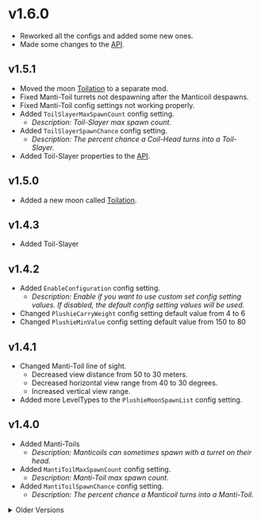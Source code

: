 # v1.6.0
* Reworked all the configs and added some new ones.
* Made some changes to the [API](https://github.com/ZehsTeam/Lethal-Company-ToilHead/blob/master/ToilHead/Api.cs).

## v1.5.1
* Moved the moon [Toilation](https://thunderstore.io/c/lethal-company/p/Zehs/Toilation/) to a separate mod.
* Fixed Manti-Toil turrets not despawning after the Manticoil despawns.
* Fixed Manti-Toil config settings not working properly.
* Added `ToilSlayerMaxSpawnCount` config setting.
    * *Description: Toil-Slayer max spawn count.*
* Added `ToilSlayerSpawnChance` config setting.
    * *Description: The percent chance a Coil-Head turns into a Toil-Slayer.*
* Added Toil-Slayer properties to the [API](https://github.com/ZehsTeam/Lethal-Company-ToilHead/blob/master/ToilHead/Api.cs).

## v1.5.0
* Added a new moon called [Toilation](https://thunderstore.io/c/lethal-company/p/Zehs/Toilation/).

## v1.4.3
* Added Toil-Slayer

## v1.4.2
* Added `EnableConfiguration` config setting.
    * *Description: Enable if you want to use custom set config setting values. If disabled, the default config setting values will be used.*
* Changed `PlushieCarryWeight` config setting default value from 4 to 6
* Changed `PlushieMinValue` config setting default value from 150 to 80

## v1.4.1
* Changed Manti-Toil line of sight.
    * Decreased view distance from 50 to 30 meters.
    * Decreased horizontal view range from 40 to 30 degrees.
    * Increased vertical view range.
* Added more LevelTypes to the `PlushieMoonSpawnList` config setting.

## v1.4.0
* Added Manti-Toils
    * *Description: Manticoils can sometimes spawn with a turret on their head.*
* Added `MantiToilMaxSpawnCount` config setting.
    * *Description: Manti-Toil max spawn count.*
* Added `MantiToilSpawnChance` config setting.
    * *Description: The percent chance a Manticoil turns into a Manti-Toil.*

<details>
  <summary>Older Versions</summary>

## v1.3.7
* Added `PlushieSpawnAllMoons` config setting.
    * *Description: If true, the Toil-Head plushie will spawn on all moons. If false, the Toil-Head plushie will only spawn on moons set in the moons list.*
* Added `PlushieMoonSpawnList` config setting.
    * *Description: The list of moons the Toil-Head plushie will spawn on. (Experimentation, Assurance, Vow, Offense, March, Adamance, Rend, Dine, Titan, Artifice, Embrion) Only works if PlushieSpawnAllMoons is false.*
* Added `PlushieCarryWeight` config setting.
    * *Description: Toil-Head plushie carry weight in pounds.*
* Added `PlushieMinValue` config setting.
    * *Description: Toil-Head plushie min scrap value.*
* Added `PlushieMaxValue` config setting.
    * *Description: Toil-Head plushie max scrap value.*

## v1.3.6
* Added `PlushieSpawnWeight` config setting.
    * *Description: Toil-Head plushie spawn chance weight. (Higher = more common)*
* Updated [Asteroid13](https://thunderstore.io/c/lethal-company/p/Magic_Wesley/Asteroid13/) secrets.

## v1.3.5
* Updated `CustomSpawnSettings` config setting default value and formatting.

## v1.3.4
* Added [Asteroid13](https://thunderstore.io/c/lethal-company/p/Magic_Wesley/Asteroid13/) secrets back in.
* Added a Toil-Head monster plushie when you have the [Monster Plushies](https://thunderstore.io/c/lethal-company/p/Scintesto/Monster_Plushies/) mod installed.

## v1.3.3
* Added `RealToilHeadPlayerRagdolls` config setting.
    * *Description: If enabled, will spawn a real turret on the Toil-Head player ragdoll.*
* Added `CustomSpawnSettings` config setting.
    * *Description: Toil-Head spawn settings for modded moons. You can now specify any modded moon's Toil-Head MaxSpawnCount and SpawnChance.*
* Added `ExperimentationSpawnSettings` config setting.
    * *Description: Toil-Head spawn settings for 41-Experimentation*
* Added `AssuranceSpawnSettings` config setting.
    * *Description: Toil-Head spawn settings for 220-Assurance*
* Decreased `TurretCodeAccessCooldownDuration` from 10 to 7
* Increased `AdamanceSpawnSettings` `SpawnChance` from 25 to 30
* Increased `TitanSpawnSettings` `MaxSpawnCount` from 1 to 2
* Increased `ArtificeSpawnSettings` `MaxSpawnCount` from 1 to 2
* Added XML file for [API](https://github.com/ZehsTeam/Lethal-Company-ToilHead/blob/master/ToilHead/Api.cs) documentation.

## v1.3.2
* Added `forceMaxSpawnCount` int property to the [API](https://github.com/ZehsTeam/Lethal-Company-ToilHead/blob/master/ToilHead/Api.cs).
    * *Description: If set to any value above -1, will temporarily override the Toil-Head max spawn count for the day. This will get reset automatically when the day ends.*
* Changed `forceToilHeadSpawns` bool property in the [API](https://github.com/ZehsTeam/Lethal-Company-ToilHead/blob/master/ToilHead/Api.cs) to `forceSpawns`.

## v1.3.1
* Added `SpawnToilHeadPlayerRagdolls` config setting.
    * *Description: If enabled, will spawn a Toil-Head player ragdoll when a player dies to a Toil-Head in any way.*
* Increased `DineSpawnSettings` `SpawnChance` from 30 to 45.
* Added `forceToilHeadSpawns` boolean property to the [API](https://github.com/ZehsTeam/Lethal-Company-ToilHead/blob/master/ToilHead/Api.cs).
    * *Description: If enabled, will force any spawned Coil-Heads to become Toil-Heads. This will get reset automatically when the day ends.*

## v1.3.0
* Replaced all Toil-Head config settings with new per moon config settings.
* Updated all turret config settings keys.
* Added `ExtendedLogging` config setting.
* Improved random percent calculations.

## v1.2.3
* Changed `spawnChance` config setting default value to 40
* Added `useAdditionalSpawnChance` config setting.
    * *Description: The dynamic additional spawn chance for the Toil-Head based on certain circumstances.*

## v1.2.2
* Added [API](https://github.com/ZehsTeam/Lethal-Company-ToilHead/blob/master/ToilHead/Api.cs).

## v1.2.1
* Improved line of sight logic.
* Renamed `turretRotationWhenSearching` config setting to `turretDetectionRotation`.
* Added `turretLostLOSDuration` config setting.
   * *Description: The duration until the turret loses the target player when not in line of sight.*
* Added `turretChargingDuration` config setting.
   * *Description: The duration of the turret charging state.*
* Added `turretFiringRotationSpeed` config setting.
   * *Description: The rotation speed of the turret when in firing state.*
* Added `turretBerserkDuration` config setting.
   * *Description: The duration of the turret berserk state.*
* Added `turretBerserkRotationSpeed` config setting.
   * *Description: The rotation speed of the turret when in berserk state.*
* Balanced config settings to be more fair.
* Other changes.

## v1.2.0
* Removed `hideTurretBody` config setting.
* Removed `spawnTurretFacingForwardWeight` config setting.
* Removed `spawnTurretFacingBackwardWeight` config setting.
* Added `turretRotationWhenSearching` config setting.
   * *Description: If enabled, the turret will rotate when searching for players.*
* Added `turretDetectionRotationSpeed` config setting.
   * *Description: The rotation speed of the turret when searching for players.*
* Added `turretChargingRotationSpeed` config setting.
   * *Description: The rotation speed of the turret when charging at the target player.*
* Added `turretRotationRange` config setting.
   * *Description: The rotation range of the turret in degrees.*
* Added `turretCodeAccessCooldownDuration` config setting.
   * *Description: The duration of the turret being disabled from the terminal in seconds.*
* Fixed the radar map graphics for the turret.
* Fixed the turret code radar map graphic to follow the Toil-Head.
* Hitting the Toil-Head will now trigger the turret berserk state.
* Disabled [Asteroid13](https://thunderstore.io/c/lethal-company/p/Magic_Wesley/Asteroid13/) secrets until the moon supports version 50.
* Other changes.

## v1.1.0
* Tested and working in version 50 and version 49.
* Renamed `maxSpawns` config setting to `maxSpawnCount`.
* Added `hideTurretBody` config setting.
* Moved all config settings to new categories.
* Changed `spawnChance` and `maxSpawnCount` config setting default values.
* Fixed Toil-Head turrets not despawning when the Toil-Head despawns.

## v1.0.8
* Hopefully fixed an issue where Toil-Head turrets aren't despawning properly when you leave the moon.

## v1.0.7
* Updated [Asteroid13](https://thunderstore.io/c/lethal-company/p/Magic_Wesley/Asteroid13/) secrets.

## v1.0.6
* Fixed [Asteroid13](https://thunderstore.io/c/lethal-company/p/Magic_Wesley/Asteroid13/) secrets not working sometimes.

## v1.0.5
* Small config changes.
* Updated secrets.

## v1.0.4
* Added secrets to [Asteroid13](https://thunderstore.io/c/lethal-company/p/Magic_Wesley/Asteroid13/).

## v1.0.3
* Fixed Toil-Head spawning from incorrect seed.
* Fixed max Toil-Head spawns.

## v1.0.2
* Turrets can now spawn facing forward or backward depending on the spawn chance weight.
* Added `spawnTurretFacingForwardWeight` and `spawnTurretFacingBackwardWeight` config settings.

## v1.0.1
* Changed config settings default values.
* Updated README.

## v1.0.0
* Initial release.